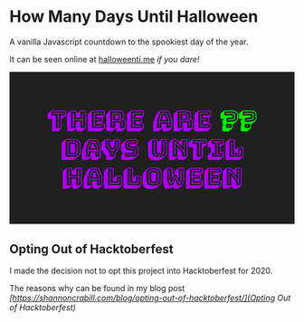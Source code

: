 # How Many Days Until Halloween

A vanilla Javascript countdown to the spookiest day of the year.

It can be seen online at [halloweenti.me](https://halloweenti.me) *if you dare!*

![](assets/social-preview.png)

## Opting Out of Hacktoberfest

I made the decision not to opt this project into Hacktoberfest for 2020.

The reasons why can be found in my blog post *[https://shannoncrabill.com/blog/opting-out-of-hacktoberfest/](Opting Out of Hacktoberfest)*